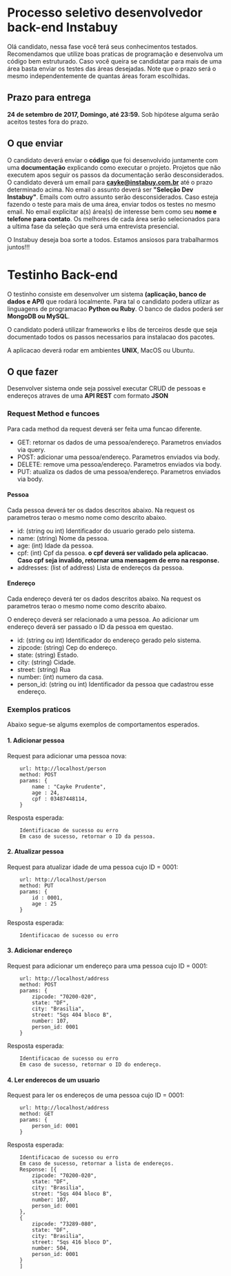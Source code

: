 # Processo seletivo desenvolvedor back-end Instabuy #

Olá candidato, nessa fase você terá seus conhecimentos testados. Recomendamos que utilize boas praticas de programação e desenvolva um código bem estruturado. 
Caso você queira se candidatar para mais de uma área basta enviar os testes das áreas desejadas. Note que o prazo será o mesmo independentemente de quantas áreas foram escolhidas.


## Prazo para entrega ##

**24 de setembro de 2017, Domingo, até 23:59.** Sob hipótese alguma serão aceitos testes fora do prazo.


## O que enviar ##

O candidato deverá enviar o **código** que foi desenvolvido juntamente com uma **documentação** explicando como executar o projeto.
Projetos que não executem apos seguir os passos da documentação serão desconsiderados.
O candidato deverá um email para **cayke@instabuy.com.br** até o prazo determinado acima. No email o assunto deverá ser **"Seleção Dev Instabuy"**. Emails com outro assunto serão desconsiderados.
Caso esteja fazendo o teste para mais de uma área, enviar todos os testes no mesmo email.
No email explicitar a(s) área(s) de interesse bem como seu **nome e telefone para contato**.
Os melhores de cada área serão selecionados para a ultima fase da seleção que será uma entrevista presencial.

O Instabuy deseja boa sorte a todos. Estamos ansiosos para trabalharmos juntos!!!


# Testinho Back-end #
O testinho consiste em desenvolver um sistema **(aplicação, banco de dados e API)** que rodará localmente. Para tal o candidato podera utlizar as linguagens de programacao **Python ou Ruby**. O banco de dados poderá ser **MongoDB ou MySQL**.

O candidato poderá utilizar frameworks e libs de terceiros desde que seja documentado todos os passos necessarios para instalacao dos pacotes.

A aplicacao deverá rodar em ambientes **UNIX**, MacOS ou Ubuntu.


## O que fazer ##

Desenvolver sistema onde seja possivel executar CRUD de pessoas e endereços atraves de uma **API REST** com formato **JSON**


### Request Method e funcoes ###

Para cada method da request deverá ser feita uma funcao diferente.

- GET: retornar os dados de uma pessoa/endereço. Parametros enviados via query.
- POST: adicionar uma pessoa/endereço. Parametros enviados via body.
- DELETE: remove uma pessoa/endereço. Parametros enviados via body.
- PUT: atualiza os dados de uma pessoa/endereço. Parametros enviados via body.


#### Pessoa ####
Cada pessoa deverá ter os dados descritos abaixo. Na request os parametros terao o mesmo nome como descrito abaixo.

- id: (string ou int) Identificador do usuario gerado pelo sistema.
- name: (string) Nome da pessoa.
- age: (int) Idade da pessoa.
- cpf: (int) Cpf da pessoa. **o cpf deverá ser validado pela aplicacao. Caso cpf seja invalido, retornar uma mensagem de erro na response.**
- addresses: (list of address) Lista de endereços da pessoa.


#### Endereço ####
Cada endereço deverá ter os dados descritos abaixo. Na request os parametros terao o mesmo nome como descrito abaixo.

O endereço deverá ser relacionado a uma pessoa. Ao adicionar um endereço deverá ser passado o ID da pessoa em questao.

- id: (string ou int) Identificador do endereço gerado pelo sistema.
- zipcode: (string) Cep do endereço.
- state: (string) Estado.
- city: (string) Cidade.
- street: (string) Rua
- number: (int) numero da casa.
- person_id: (string ou int) Identificador da pessoa que cadastrou esse endereço.


### Exemplos praticos ###
Abaixo segue-se algums exemplos de comportamentos esperados.

#### 1. Adicionar pessoa ####
Request para adicionar uma pessoa nova:

		url: http://localhost/person
		method: POST
		params: {
			name : "Cayke Prudente",
			age : 24,
			cpf : 03487448114,
		}

Resposta esperada:

		Identificacao de sucesso ou erro
		Em caso de sucesso, retornar o ID da pessoa. 
		

#### 2. Atualizar pessoa ####
Request para atualizar idade de uma pessoa cujo ID = 0001:

		url: http://localhost/person
		method: PUT
		params: {
			id : 0001,
			age : 25
		}

Resposta esperada:

		Identificacao de sucesso ou erro
		
#### 3. Adicionar endereço ####
Request para adicionar um endereço para uma pessoa cujo ID = 0001:

		url: http://localhost/address
		method: POST
		params: {
			zipcode: "70200-020",
			state: "DF",
			city: "Brasilia",
			street: "Sqs 404 bloco B",
			number: 107,
			person_id: 0001
		}

Resposta esperada:

		Identificacao de sucesso ou erro
		Em caso de sucesso, retornar o ID do endereço. 
		
#### 4. Ler enderecos de um usuario ####
Request para ler os endereços de uma pessoa cujo ID = 0001:

		url: http://localhost/address
		method: GET
		params: {
			person_id: 0001
		}

Resposta esperada:

		Identificacao de sucesso ou erro
		Em caso de sucesso, retornar a lista de endereços. 
		Response: [{
			zipcode: "70200-020",
			state: "DF",
			city: "Brasilia",
			street: "Sqs 404 bloco B",
			number: 107,
			person_id: 0001
		},
		{
			zipcode: "73289-080",
			state: "DF",
			city: "Brasilia",
			street: "Sqs 416 bloco D",
			number: 504,
			person_id: 0001
		}
		]
		
